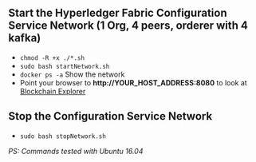 ## Start the Hyperledger Fabric Configuration Service Network (1 Org, 4 peers, orderer with 4 kafka)

* `chmod -R +x ./*.sh`
* `sudo bash startNetwork.sh`
* `docker ps -a` Show the network
* Point your browser to **http://YOUR_HOST_ADDRESS:8080** to look at [Blockchain Explorer](https://github.com/hyperledger/blockchain-explorer)

## Stop the Configuration Service Network
* `sudo bash stopNetwork.sh`


*PS: Commands tested with Ubuntu 16.04*